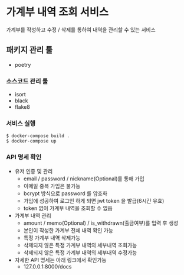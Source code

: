 # 가계부 내역 조회 서비스

가계부를 작성하고 수정 / 삭제를 통하여 내역을 관리할 수 있는 서비스

## 패키지 관리 툴
- poetry

### 소스코드 관리 툴
- isort
- black
- flake8
  
### 서비스 실행
```
$ docker-compose build .
$ docker-compose up
```

### API 명세 확인
- 유저 인증 및 관리
  - email / password / nickname(Optional)를 통해 가입
  - 이메일 중복 가입은 불가능
  - bcrypt 방식으로 password 를 암호화
  - 가입에 성공하여 로그인 하게 되면 jwt token 을 발급(6시간 유효)
  - token 없이 가계부 내역을 조회할 수 없음
- 가계부 내역 관리
  - amount / memo(Optional) / is_withdrawn(출금여부)를 입력 후 생성
  - 본인이 작성한 가계부 전체 내역 확인 가능
  - 특정 가계부 내역 삭제가능
  - 삭제되지 않은 특정 가계부 내역의 세부내역 조회가능
  - 삭제되지 않은 특정 가계부 내역의 세부내역 수정가능
- 자세한 API 명세는 아래 링크에서 확인가능
  - 127.0.0.1:8000/docs

